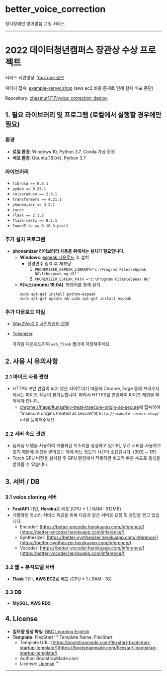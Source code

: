 # better_voice_correction
청각장애인 영어발음 교정 서비스

---

# 2022 데이터청년캠퍼스 장관상 수상 프로젝트

서비스 시연영상: [YouTube 링크](https://www.youtube.com/watch?v=t5yRbs3hdSM)

페이지 접속: [example-server.shop](http://example-server.shop/) (aws ec2 비용 문제로 인해 현재 배포 중단)

Repository: [chestnut1717/voice_correction_deploy](https://github.com/chestnut1717/voice_correction_deploy)

## 1. 필요 라이브러리 및 프로그램 (로컬에서 실행할 경우에만 필요)

### 환경
- **로컬 환경**: Windows 10, Python 3.7, Conda 가상 환경
- **배포 환경**: Ubuntu(18.04), Python 3.7

### 라이브러리
- `librosa == 0.8.1`
- `pydub == 0.25.1`
- `noisereduce == 2.0.1`
- `transformers == 4.21.1`
- `phonemizer == 3.2.1`
- `torch`
- `Flask == 2.1.2`
- `flask-restx == 0.5.1`
- `SoundFile == 0.10.3.post1`

### 추가 설치 프로그램
- **phonemizer 라이브러리 사용을 위해서는 설치가 필요합니다.**
  - **Windows**: [espeak 다운로드](http://espeak.sourceforge.net/download.html) 후 설치
    - 환경변수 입력 후 재부팅
      1. `PHONEMIZER_ESPEAK_LIBRARY="c:\Program Files\eSpeak NG\libespeak-ng.dll"`
      2. `PHONEMIZER_ESPEAK_PATH ="c:\Program Files\eSpeak NG"`
  - **리눅스(ubuntu 18.04)**: 명령어를 통해 설치
    ```
    sudo apt-get install python-espeak
    sudo apt-get update && sudo apt-get install espeak
    ```

### 추가 다운로드 파일
- [Wav2Vec2.0 사전학습된 모델](https://drive.google.com/drive/folders/1wpFX_3H1GbcvgyXMHtObtKp3U5v2nwVS?usp=sharing)
- [Tokenizer](https://drive.google.com/drive/folders/1nuXzOSj4Xxh9emfi19NxEwUwkICtVMYf?usp=sharing)
  
  각각을 다운로드하여 `web_flask` 폴더에 저장해주세요.

## 2. 사용 시 유의사항
### 2.1 마이크 사용 관련
- HTTPS 보안 연결이 되지 않은 사이트이기 때문에 Chrome, Edge 등의 브라우저에서는 마이크 작동이 불가능합니다.
  따라서 HTTPS를 연결하여 마이크 제한을 해제해야 합니다.
  - [chrome://flags/#unsafely-treat-insecure-origin-as-secure](chrome://flags/#unsafely-treat-insecure-origin-as-secure)에 접속하여 "insecure origins treated as secure"에 `http://example-server.shop/` url을 등록해주세요.

### 2.2 서버 속도 관련
- 딥러닝 모델을 사용하여 개별화된 목소리를 생성하고 있으며, 무료 서버를 사용하고 있기 때문에 음성을 받아오는 데에 어느 정도의 시간이 소요됩니다. (30초 ~ 1분)
- Torch GPU 버전을 설치한 후 GPU 환경에서 작동하면 비교적 빠른 속도로 음성을 받아올 수 있습니다.

## 3. 서버 / DB
### 3.1 voice cloning 서버
- **FastAPI** 기반, **Heroku**로 배포 (CPU * 1 / RAM : 512MB)
- 개별화된 목소리 서비스 제공을 위해 다음과 같은 서버로 요청 및 응답을 받고 있습니다.
  - Encoder: [https://better-encoder.herokuapp.com/inference/](https://better-encoder.herokuapp.com/inference/)
  - Synthesizer: [https://better-synthesizer.herokuapp.com/inference/](https://better-synthesizer.herokuapp.com/inference/)
  - Vocoder: [https://better-vocoder.herokuapp.com/inference/](https://better-vocoder.herokuapp.com/inference/)

### 3.2 웹 + 분석모델 서버
- **Flask** 기반, **AWS EC2**로 배포 (CPU * 1 / RAM : 1G)

### 3.3 DB
- **MySQL**, **AWS RDS**

## 4. License
- **입모양 영상 파일**: [BBC Learning English](https://www.bbc.co.uk/worldservice/learningenglish/grammar/pron/sounds/)
- **Template**: FlexStart
'''
 Template Name: FlexStart
  - Template URL: [https://bootstrapmade.com/flexstart-bootstrap-startup-template/](https://bootstrapmade.com/flexstart-bootstrap-startup-template/)
  - Author: BootstrapMade.com
  - License: [License](https://bootstrapmade.com/license/)
'''
--- 
